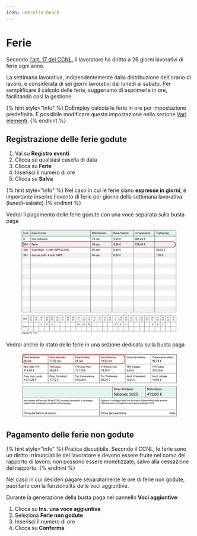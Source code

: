 ```yaml
---
icon: umbrella-beach
---
```


# Ferie

Secondo [l'art. 17 del CCNL](https://doemploy.app/it/ccnl?scroll=art17), il lavoratore ha diritto a 26 giorni lavorativi di ferie ogni anno.

La settimana lavorativa, indipendentemente dalla distribuzione dell'orario di lavoro, è considerata di sei giorni lavorativi dal lunedì al sabato. Per semplificare il calcolo delle ferie, suggeriamo di esprimerle in ore, facilitando così la gestione.

{% hint style="info" %}
DoEmploy calcola le ferie in ore per impostazione predefinita. È possibile modificare questa impostazione nella sezione [Vari elementi](../dati-lavoratore/varie-elementi.md).
{% endhint %}

## Registrazione delle ferie godute

1. Vai su **Registro eventi**
2. Clicca su qualsiasi casella di data
3. Clicca su **Ferie**
4. Inserisci il numero di ore
5. Clicca su **Salva**

{% hint style="info" %}
Nel caso in cui le ferie siano **espresse in giorni**, è importante inserire l'evento di ferie per giorno della settimana lavorativa (lunedì-sabato)
{% endhint %}

Vedrai il pagamento delle ferie godute con una voce separata sulla busta paga

<figure><img src="../../.gitbook/assets/image (4).png" alt=""><figcaption></figcaption></figure>

Vedrai anche lo stato delle ferie in una sezione dedicata sulla busta paga

<figure><img src="../../.gitbook/assets/Screenshot 2025-02-11 at 11.09.30.png" alt=""><figcaption></figcaption></figure>

## Pagamento delle ferie non godute <a href="#pagamento-delle-ferie-non-godute" id="pagamento-delle-ferie-non-godute"></a>

{% hint style="info" %}
Pratica discutibile. Secondo il CCNL, le ferie sono un diritto irrinunciabile del lavoratore e devono essere fruite nel corso del rapporto di lavoro; non possono essere monetizzate, salvo alla cessazione del rapporto.
{% endhint %}

Nel caso in cui desideri pagare separatamente le ore di ferie non godute, puoi farlo con la funzionalità delle voci aggiuntive.

Durante la generazione della busta paga nel pannello **Voci aggiuntive**:

1. Clicca su **Ins. una voce aggiuntiva**
2. Seleziona **Ferie non godute**
3. Inserisci il numero di ore
4. Clicca su **Conferma**


